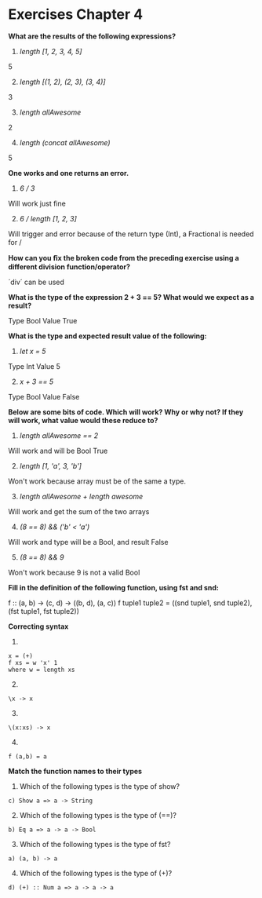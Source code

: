 # Exercises Chapter 4

**What are the results of the following expressions?**

1. _length [1, 2, 3, 4, 5]_

5

2. _length [(1, 2), (2, 3), (3, 4)]_

3

3. _length allAwesome_

2

4. _length (concat allAwesome)_

5

**One works and one returns an error.**

1. _6 / 3_

Will work just fine

2. _6 / length [1, 2, 3]_

Will trigger and error because of the return type (Int), a Fractional is needed for /

**How can you ﬁx the broken code from the preceding exercise using a different division function/operator?**

´div´ can be used

**What is the type of the expression 2 + 3 == 5? What would we expect as a result?**

Type Bool Value True

**What is the type and expected result value of the following:**

1. _let x = 5_

Type Int Value 5

2. _x + 3 == 5_

Type Bool Value False

**Below are some bits of code. Which will work? Why or why not? If they will work, what value would these reduce to?**

1. _length allAwesome == 2_

Will work and will be Bool True

2. _length [1, 'a', 3, 'b']_

Won't work because array must be of the same a type.

3. _length allAwesome + length awesome_

Will work and get the sum of the two arrays

4. _(8 == 8) && ('b' < 'a')_

Will work and type will be a Bool, and result False

5. _(8 == 8) && 9_

Won't work because 9 is not a valid Bool


**Fill in the definition of the following function, using fst and snd:**

f :: (a, b) -> (c, d) -> ((b, d), (a, c))
f tuple1 tuple2 = ((snd tuple1, snd tuple2), (fst tuple1, fst tuple2)) 


**Correcting syntax**

1. 
```
x = (+)
f xs = w 'x' 1
where w = length xs
```

2. 
```
\x -> x
```

3. 
```
\(x:xs) -> x
```

4. 
```
f (a,b) = a
```

**Match the function names to their types**

1. Which of the following types is the type of show?

```
c) Show a => a -> String
```

2. Which of the following types is the type of (==)?

```
b) Eq a => a -> a -> Bool
```

3. Which of the following types is the type of fst?

```
a) (a, b) -> a
```

4. Which of the following types is the type of (+)?

```
d) (+) :: Num a => a -> a -> a
```